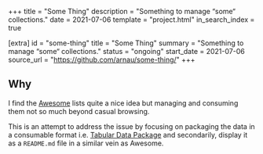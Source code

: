 +++
title = "Some Thing"
description = "Something to manage “some“ collections."
date = 2021-07-06
template = "project.html"
in_search_index = true

[extra]
id = "some-thing"
title = "Some Thing"
summary = "Something to manage “some“ collections."
status = "ongoing"
start_date = 2021-07-06
source_url = "https://github.com/arnau/some-thing/"
+++
## Why

I find the [Awesome] lists quite a nice idea but managing and consuming them not so much beyond casual browsing.

This is an attempt to address the issue by focusing on packaging the data in a consumable format i.e. [Tabular Data Package] and secondarily, display it as a `README.md` file in a similar vein as Awesome.


[Awesome]: https://github.com/sindresorhus/awesome/
[Tabular Data Package]: https://specs.frictionlessdata.io/tabular-data-package/